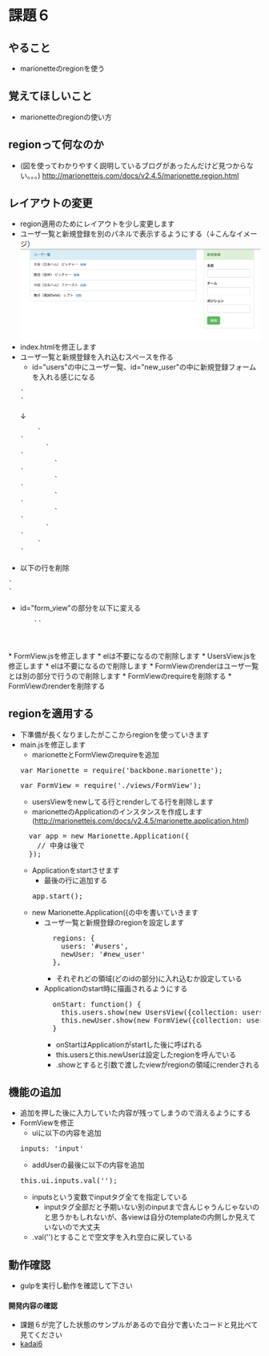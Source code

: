 # 課題６
## やること
* marionetteのregionを使う

## 覚えてほしいこと
* marionetteのregionの使い方

## regionって何なのか

* (図を使ってわかりやすく説明しているブログがあったんだけど見つからない。。。)
http://marionettejs.com/docs/v2.4.5/marionette.region.html

## レイアウトの変更

* region適用のためにレイアウトを少し変更します
 * ユーザ一覧と新規登録を別のパネルで表示するようにする（↓こんなイメージ）
 ![img7.png](./images/img7.png)
* index.htmlを修正します
 * ユーザ一覧と新規登録を入れ込むスペースを作る
   * id="users"の中にユーザ一覧、id="new_user"の中に新規登録フォームを入れる感じになる
   <pre>`<div id="users" class="container"></div>`</pre>
   ↓
   <pre>
       `<div id="main" class="container">`
         `<div class="row">`
           `<div id="users" class="col-md-9">`
           `</div>`
           `<div id="new_user" class="col-md-3">`
           `</div>`
         `</div>`
       `</div>`
   </pre>
  * 以下の行を削除
  <pre>`<div id="user_form" class="panel-body"></div>`</pre>
  * id="form_view"の部分を以下に変える
  <pre>
      `<script id="form_view" type="text/template">`
        `<div class="panel panel-success">`
          `<div class="panel-heading">新規登録</div>`
          `<div class="panel-body">`
            `<form>`
              `<div class="form-group">`
                `<label class="control-label">名前</label>`
                `<input type="text" id="name" class="form-control">`
              `</div>`
              `<div class="form-group">`
                `<label class="control-label">チーム</label>`
                `<input type="text" id="team" class="form-control">`
              `</div>`
              `<div class="form-group">`
                `<label class="control-label">ポジション</label>`
                `<input type="text" id="position" class="form-control">`
              `</div>`
              `<button type="button" id="add_user" class="btn btn-success">追加</button>`
            `</form>`
          `</div>`
        `</div>`
      `</script>`
  </pre>
* FormView.jsを修正します
  * elは不要になるので削除します
* UsersView.jsを修正します
  * elは不要になるので削除します
  * FormViewのrenderはユーザ一覧とは別の部分で行うので削除します
    * FormViewのrequireを削除する
    * FormViewのrenderを削除する

## regionを適用する

* 下準備が長くなりましたがここからregionを使っていきます
* main.jsを修正します
  * marionetteとFormViewのrequireを追加
  <pre>var Marionette = require('backbone.marionette');</pre>
  <pre>var FormView = require('./views/FormView');</pre>
  * usersViewをnewしてる行とrenderしてる行を削除します
  * marionetteのApplicationのインスタンスを作成します(http://marionettejs.com/docs/v2.4.5/marionette.application.html)
  <pre>
    var app = new Marionette.Application({
      // 中身は後で
    });
  </pre>
  * Applicationをstartさせます
    * 最後の行に追加する
    <pre>app.start();</pre>
  * new Marionette.Application({の中を書いていきます
    * ユーザ一覧と新規登録のregionを設定します
      <pre>
        regions: {
          users: '#users',
          newUser: '#new_user'
        },
      </pre>
      * それぞれどの領域(どのidの部分)に入れ込むか設定している
    * Applicationのstart時に描画されるようにする
      <pre>
        onStart: function() {
          this.users.show(new UsersView({collection: users}));
          this.newUser.show(new FormView({collection: users}));
        }
      </pre>
      * onStartはApplicationがstartした後に呼ばれる
      * this.usersとthis.newUserは設定したregionを呼んでいる
      * .showとすると引数で渡したviewがregionの領域にrenderされる

## 機能の追加

* 追加を押した後に入力していた内容が残ってしまうので消えるようにする
* FormViewを修正
  * uiに以下の内容を追加
  <pre>inputs: 'input'</pre>
  * addUserの最後に以下の内容を追加
  <pre>this.ui.inputs.val('');</pre>
  * inputsという変数でinputタグ全てを指定している
    * inputタグ全部だと予期いない別のinputまで含んじゃうんじゃないのと思うかもしれないが、各viewは自分のtemplateの内側しか見えていないので大丈夫
  * .val('')とすることで空文字を入れ空白に戻している

## 動作確認

* gulpを実行し動作を確認して下さい

#### 開発内容の確認
* 課題６が完了した状態のサンプルがあるので自分で書いたコードと見比べて見てください
* [kadai6](./kadai6)

  
  
  
